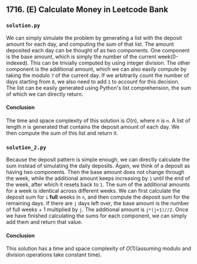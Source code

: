## 1716. (E) Calculate Money in Leetcode Bank

### `solution.py`
We can simply simulate the problem by generating a list with the deposit amount for each day, and computing the sum of that list. The amount deposited each day can be thought of as two components. One component is the base amount, which is simply the number of the current week(0-indexed). This can be trivially computed by using integer division. The other component is the additional amount, which we can also easily compute by taking the modulo `7` of the current day. If we arbitrarily count the number of days starting from `0`, we also need to add `1` to account for this decision.  
The list can be easily generated using Python's list comprehension, the sum of which we can directly return.  

#### Conclusion
The time and space complexity of this solution is $O(n)$, where $n$ is `n`. A list of length $n$ is generated that contains the deposit amount of each day. We then compute the sum of this list and return it.  
  


### `solution_2.py`
Because the deposit pattern is simple enough, we can directly calculate the sum instead of simulating the daily deposits. Again, we think of a deposit as having two components. Then the base amount does not change through the week, while the additional amount keeps increasing by `1` until the end of the week, after which it resets back to `1`. The sum of the additional amounts for a week is identical across different weeks. We can first calculate the deposit sum for `i` **full** weeks in `n`, and then compute the deposit sum for the remaining days. If there are `j` days left over, the base amount is the number of full weeks + 1 multiplied by `j`. The additional amount is `j*(j+1)//2`. Once we have finished calculating the sums for each component, we can simply add them and return that value.  

#### Conclusion
This solution has a time and space complexity of $O(1)$(assuming modulo and division operations take constant time).  
  

